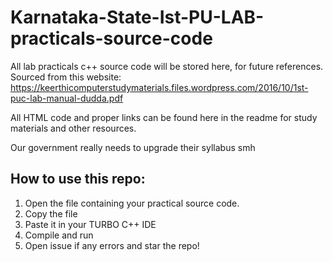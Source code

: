 # Karnataka-State-Ist-PU-LAB-practicals-source-code
All lab practicals c++ source code will be stored here, for future references.
Sourced from this website: https://keerthicomputerstudymaterials.files.wordpress.com/2016/10/1st-puc-lab-manual-dudda.pdf

All HTML code and proper links can be found here in the readme for study materials and other resources.

Our government really needs to upgrade their syllabus smh


## How to use this repo:

1. Open the file containing your practical source code.
2. Copy the file
3. Paste it in your TURBO C++ IDE
4. Compile and run
5. Open issue if any errors and star the repo!

